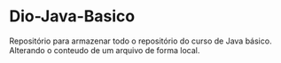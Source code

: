 # Dio-Java-Basico
Repositório para armazenar todo o repositório do curso de Java básico.
Alterando o conteudo de um arquivo de forma local.